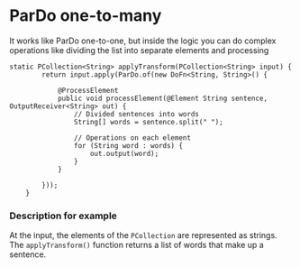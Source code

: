 # ParDo one-to-many

It works like ParDo one-to-one, but inside the logic you can do complex operations like dividing the list into separate elements and processing

```
static PCollection<String> applyTransform(PCollection<String> input) {
        return input.apply(ParDo.of(new DoFn<String, String>() {

            @ProcessElement
            public void processElement(@Element String sentence, OutputReceiver<String> out) {
                // Divided sentences into words 
                String[] words = sentence.split(" ");

                // Operations on each element
                for (String word : words) {
                    out.output(word);
                }
            }

        }));
    }
```

### Description for example

At the input, the elements of the `PCollection` are represented as strings. The `applyTransform()` function returns a list of words that make up a sentence.